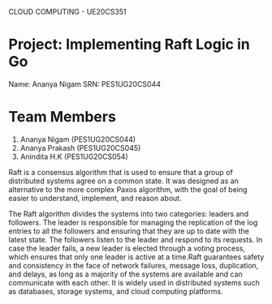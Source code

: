 CLOUD COMPUTING - UE20CS351

# Project: Implementing Raft Logic in Go

Name: Ananya Nigam
SRN:  PES1UG20CS044 


# Team Members
1. Ananya Nigam   (PES1UG20CS044)
2. Ananya Prakash  (PES1UG20CS045)
3. Anindita H.K    (PES1UG20CS054)



Raft is a consensus algorithm that is used to ensure that a group of distributed systems agree on a common state. It was designed as an alternative to the more complex Paxos algorithm, with the goal of being easier to understand, implement, and reason about.

The Raft algorithm divides the systems into two categories: leaders and followers. The leader is responsible for managing the replication of the log entries to all the followers and ensuring that they are up to date with the latest state. The followers listen to the leader and respond to its requests. In case the leader fails, a new leader is elected through a voting process, which ensures that only one leader is active at a time.Raft guarantees safety and consistency in the face of network failures, message loss, duplication, and delays, as long as a majority of the systems are available and can communicate with each other. It is widely used in distributed systems such as databases, storage systems, and cloud computing platforms.


